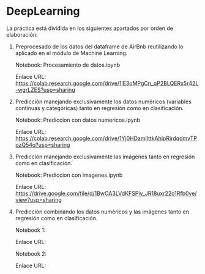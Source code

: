 # DeepLearning

La práctica está dividida en los siguientes apartados por orden de elaboración:

1. Preprocesado de los datos del dataframe de AirBnb reutilizando lo aplicado en el módulo de Machine Learning.

   Notebook: Procesamiento de datos.ipynb
   
   Enlace URL: https://colab.research.google.com/drive/1lE3oMPgCn_qP2BLQERx5r42L-wgrLZES?usp=sharing    

2. Predicción manejando exclusivamente los datos numéricos (variables continuas y categóricas) tanto en regresión como en clasificación.

   Notebook: Prediccion con datos numericos.ipynb 
   
   Enlace URL: https://colab.research.google.com/drive/1Yj0HDamIlttkAhIpRirdqdmvTPozQ54q?usp=sharing

3. Predicción manejando exclusivamente las imágenes tanto en regresión como en clasificación.
   
   Notebook: Prediccion con imagenes.ipynb
   
   Enlace URL: https://drive.google.com/file/d/1BwOA3LVdKFSPiy_JR18uxr22o1Rfb0ye/view?usp=sharing
   

4. Predicción combinando los datos numéricos y las imágenes tanto en regresión como en clasificación. 
   
   Notebook 1:
   
   Enlace URL:
   
   
   Notebook 2:
   
   Enlace URL:
